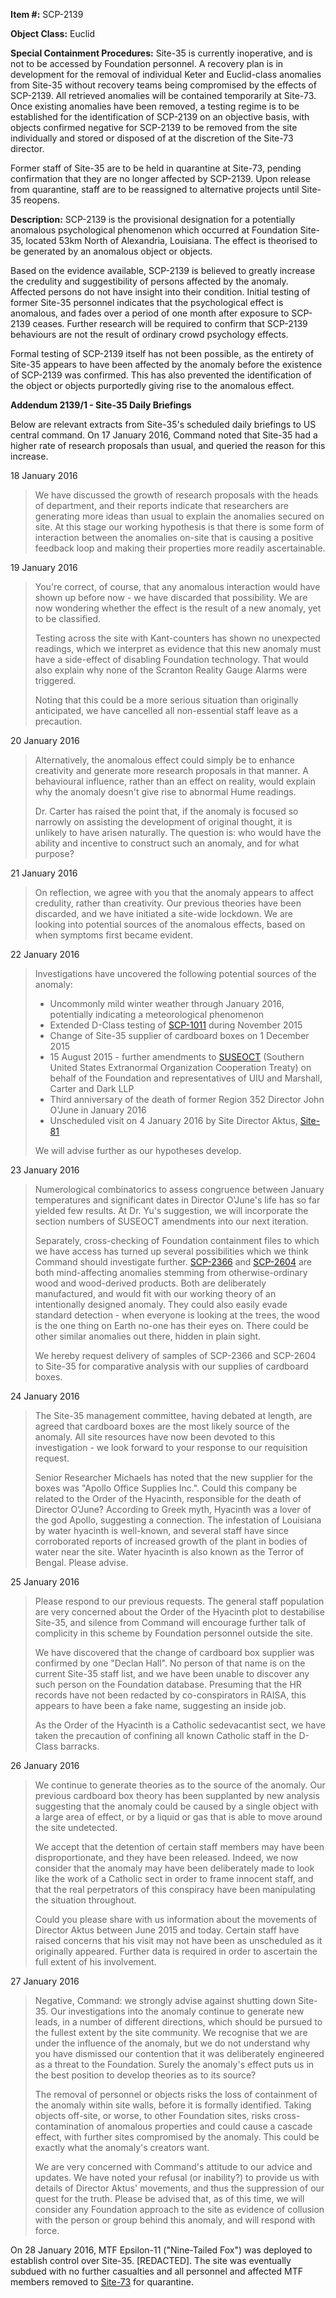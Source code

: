 **Item #:** SCP-2139

**Object Class:** Euclid

**Special Containment Procedures:** Site-35 is currently inoperative, and is not to be accessed by Foundation personnel. A recovery plan is in development for the removal of individual Keter and Euclid-class anomalies from Site-35 without recovery teams being compromised by the effects of SCP-2139. All retrieved anomalies will be contained temporarily at Site-73. Once existing anomalies have been removed, a testing regime is to be established for the identification of SCP-2139 on an objective basis, with objects confirmed negative for SCP-2139 to be removed from the site individually and stored or disposed of at the discretion of the Site-73 director.

Former staff of Site-35 are to be held in quarantine at Site-73, pending confirmation that they are no longer affected by SCP-2139. Upon release from quarantine, staff are to be reassigned to alternative projects until Site-35 reopens.

**Description:** SCP-2139 is the provisional designation for a potentially anomalous psychological phenomenon which occurred at Foundation Site-35, located 53km North of Alexandria, Louisiana. The effect is theorised to be generated by an anomalous object or objects.

Based on the evidence available, SCP-2139 is believed to greatly increase the credulity and suggestibility of persons affected by the anomaly. Affected persons do not have insight into their condition. Initial testing of former Site-35 personnel indicates that the psychological effect is anomalous, and fades over a period of one month after exposure to SCP-2139 ceases. Further research will be required to confirm that SCP-2139 behaviours are not the result of ordinary crowd psychology effects.

Formal testing of SCP-2139 itself has not been possible, as the entirety of Site-35 appears to have been affected by the anomaly before the existence of SCP-2139 was confirmed. This has also prevented the identification of the object or objects purportedly giving rise to the anomalous effect.

**Addendum 2139/1 - Site-35 Daily Briefings**

Below are relevant extracts from Site-35's scheduled daily briefings to US central command. On 17 January 2016, Command noted that Site-35 had a higher rate of research proposals than usual, and queried the reason for this increase.

18 January 2016

> We have discussed the growth of research proposals with the heads of department, and their reports indicate that researchers are generating more ideas than usual to explain the anomalies secured on site. At this stage our working hypothesis is that there is some form of interaction between the anomalies on-site that is causing a positive feedback loop and making their properties more readily ascertainable.

19 January 2016

> You're correct, of course, that any anomalous interaction would have shown up before now - we have discarded that possibility. We are now wondering whether the effect is the result of a new anomaly, yet to be classified.
> 
> Testing across the site with Kant-counters has shown no unexpected readings, which we interpret as evidence that this new anomaly must have a side-effect of disabling Foundation technology. That would also explain why none of the Scranton Reality Gauge Alarms were triggered.
> 
> Noting that this could be a more serious situation than originally anticipated, we have cancelled all non-essential staff leave as a precaution.

20 January 2016

> Alternatively, the anomalous effect could simply be to enhance creativity and generate more research proposals in that manner. A behavioural influence, rather than an effect on reality, would explain why the anomaly doesn't give rise to abnormal Hume readings.
> 
> Dr. Carter has raised the point that, if the anomaly is focused so narrowly on assisting the development of original thought, it is unlikely to have arisen naturally. The question is: who would have the ability and incentive to construct such an anomaly, and for what purpose?

21 January 2016

> On reflection, we agree with you that the anomaly appears to affect credulity, rather than creativity. Our previous theories have been discarded, and we have initiated a site-wide lockdown. We are looking into potential sources of the anomalous effects, based on when symptoms first became evident.

22 January 2016

> Investigations have uncovered the following potential sources of the anomaly:
> 
> *   Uncommonly mild winter weather through January 2016, potentially indicating a meteorological phenomenon
> *   Extended D-Class testing of [SCP-1011](/scp-1011) during November 2015
> *   Change of Site-35 supplier of cardboard boxes on 1 December 2015
> *   15 August 2015 - further amendments to [SUSEOCT](/the-gulf) (Southern United States Extranormal Organization Cooperation Treaty) on behalf of the Foundation and representatives of UIU and Marshall, Carter and Dark LLP
> *   Third anniversary of the death of former Region 352 Director John O'June in January 2016
> *   Unscheduled visit on 4 January 2016 by Site Director Aktus, [Site-81](/secure-facility-dossier-site-81)
> 
> We will advise further as our hypotheses develop.

23 January 2016

> Numerological combinatorics to assess congruence between January temperatures and significant dates in Director O'June's life has so far yielded few results. At Dr. Yu's suggestion, we will incorporate the section numbers of SUSEOCT amendments into our next iteration.
> 
> Separately, cross-checking of Foundation containment files to which we have access has turned up several possibilities which we think Command should investigate further. [SCP-2366](/scp-2366) and [SCP-2604](/scp-2604) are both mind-affecting anomalies stemming from otherwise-ordinary wood and wood-derived products. Both are deliberately manufactured, and would fit with our working theory of an intentionally designed anomaly. They could also easily evade standard detection - when everyone is looking at the trees, the wood is the one thing on Earth no-one has their eyes on. There could be other similar anomalies out there, hidden in plain sight.
> 
> We hereby request delivery of samples of SCP-2366 and SCP-2604 to Site-35 for comparative analysis with our supplies of cardboard boxes.  

24 January 2016

> The Site-35 management committee, having debated at length, are agreed that cardboard boxes are the most likely source of the anomaly. All site resources have now been devoted to this investigation - we look forward to your response to our requisition request.
> 
> Senior Researcher Michaels has noted that the new supplier for the boxes was "Apollo Office Supplies Inc.". Could this company be related to the Order of the Hyacinth, responsible for the death of Director O'June? According to Greek myth, Hyacinth was a lover of the god Apollo, suggesting a connection. The infestation of Louisiana by water hyacinth is well-known, and several staff have since corroborated reports of increased growth of the plant in bodies of water near the site. Water hyacinth is also known as the Terror of Bengal. Please advise.

25 January 2016

> Please respond to our previous requests. The general staff population are very concerned about the Order of the Hyacinth plot to destabilise Site-35, and silence from Command will encourage further talk of complicity in this scheme by Foundation personnel outside the site.
> 
> We have discovered that the change of cardboard box supplier was confirmed by one "Declan Hall". No person of that name is on the current Site-35 staff list, and we have been unable to discover any such person on the Foundation database. Presuming that the HR records have not been redacted by co-conspirators in RAISA, this appears to have been a fake name, suggesting an inside job.
> 
> As the Order of the Hyacinth is a Catholic sedevacantist sect, we have taken the precaution of confining all known Catholic staff in the D-Class barracks.

26 January 2016

> We continue to generate theories as to the source of the anomaly. Our previous cardboard box theory has been supplanted by new analysis suggesting that the anomaly could be caused by a single object with a large area of effect, or by a liquid or gas that is able to move around the site undetected.
> 
> We accept that the detention of certain staff members may have been disproportionate, and they have been released. Indeed, we now consider that the anomaly may have been deliberately made to look like the work of a Catholic sect in order to frame innocent staff, and that the real perpetrators of this conspiracy have been manipulating the situation throughout.
> 
> Could you please share with us information about the movements of Director Aktus between June 2015 and today. Certain staff have raised concerns that his visit may not have been as unscheduled as it originally appeared. Further data is required in order to ascertain the full extent of his involvement.

27 January 2016

> Negative, Command: we strongly advise against shutting down Site-35. Our investigations into the anomaly continue to generate new leads, in a number of different directions, which should be pursued to the fullest extent by the site community. We recognise that we are under the influence of the anomaly, but we do not understand why you have dismissed our contention that it was deliberately engineered as a threat to the Foundation. Surely the anomaly's effect puts us in the best position to develop theories as to its source?
> 
> The removal of personnel or objects risks the loss of containment of the anomaly within site walls, before it is formally identified. Taking objects off-site, or worse, to other Foundation sites, risks cross-contamination of anomalous properties and could cause a cascade effect, with further sites compromised by the anomaly. This could be exactly what the anomaly's creators want.
> 
> We are very concerned with Command's attitude to our advice and updates. We have noted your refusal (or inability?) to provide us with details of Director Aktus' movements, and thus the suppression of our quest for the truth. Please be advised that, as of this time, we will consider any Foundation approach to the site as evidence of collusion with the person or group behind this anomaly, and will respond with force.

On 28 January 2016, MTF Epsilon-11 ("Nine-Tailed Fox") was deployed to establish control over Site-35. \[REDACTED\]. The site was eventually subdued with no further casualties and all personnel and affected MTF members removed to [Site-73](/scp-2130) for quarantine.